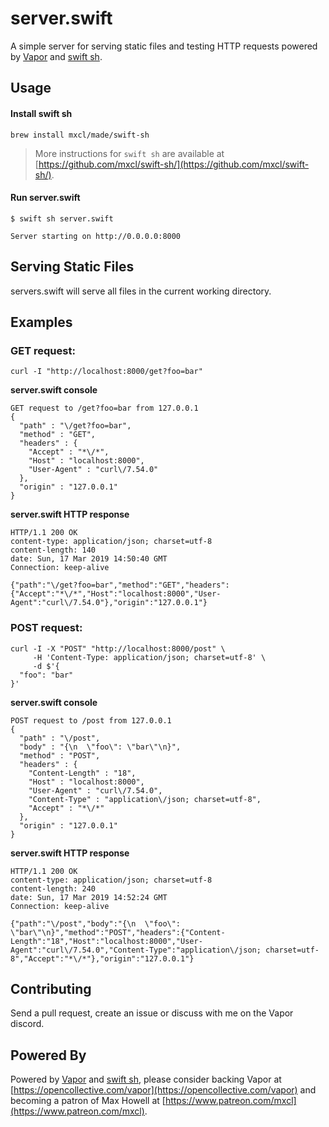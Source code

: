 # server.swift

A simple server for serving static files and testing HTTP requests powered by [Vapor](https://vapor.codes) and [swift sh](https://github.com/mxcl/swift-sh).

## Usage

#### Install swift sh
```console
brew install mxcl/made/swift-sh
```

> More instructions for `swift sh` are available at [https://github.com/mxcl/swift-sh/](https://github.com/mxcl/swift-sh/).

#### Run server.swift
```console
$ swift sh server.swift
```

```console
Server starting on http://0.0.0.0:8000
```

## Serving Static Files
servers.swift will serve all files in the current working directory. 

## Examples

### GET request:

```console
curl -I "http://localhost:8000/get?foo=bar"
```

**server.swift console**

```console
GET request to /get?foo=bar from 127.0.0.1
{
  "path" : "\/get?foo=bar",
  "method" : "GET",
  "headers" : {
    "Accept" : "*\/*",
    "Host" : "localhost:8000",
    "User-Agent" : "curl\/7.54.0"
  },
  "origin" : "127.0.0.1"
}
```

**server.swift HTTP response**

```HTTP
HTTP/1.1 200 OK
content-type: application/json; charset=utf-8
content-length: 140
date: Sun, 17 Mar 2019 14:50:40 GMT
Connection: keep-alive

{"path":"\/get?foo=bar","method":"GET","headers":{"Accept":"*\/*","Host":"localhost:8000","User-Agent":"curl\/7.54.0"},"origin":"127.0.0.1"}
```

### POST request:

```console
curl -I -X "POST" "http://localhost:8000/post" \
     -H 'Content-Type: application/json; charset=utf-8' \
     -d $'{
  "foo": "bar"
}'
```

**server.swift console**

```console
POST request to /post from 127.0.0.1
{
  "path" : "\/post",
  "body" : "{\n  \"foo\": \"bar\"\n}",
  "method" : "POST",
  "headers" : {
    "Content-Length" : "18",
    "Host" : "localhost:8000",
    "User-Agent" : "curl\/7.54.0",
    "Content-Type" : "application\/json; charset=utf-8",
    "Accept" : "*\/*"
  },
  "origin" : "127.0.0.1"
}
```

**server.swift HTTP response**

```HTTP
HTTP/1.1 200 OK
content-type: application/json; charset=utf-8
content-length: 240
date: Sun, 17 Mar 2019 14:52:24 GMT
Connection: keep-alive

{"path":"\/post","body":"{\n  \"foo\": \"bar\"\n}","method":"POST","headers":{"Content-Length":"18","Host":"localhost:8000","User-Agent":"curl\/7.54.0","Content-Type":"application\/json; charset=utf-8","Accept":"*\/*"},"origin":"127.0.0.1"}
```

## Contributing

Send a pull request, create an issue or discuss with me on the Vapor discord.

## Powered By

Powered by [Vapor](https://vapor.codes) and [swift sh](https://github.com/mxcl/swift-sh), please consider backing Vapor at [https://opencollective.com/vapor](https://opencollective.com/vapor) and becoming a patron of Max Howell at [https://www.patreon.com/mxcl](https://www.patreon.com/mxcl).